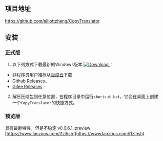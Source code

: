 ## 项目地址

https://github.com/elliottzheng/CopyTranslator

## 安装
### 正式版
1. 以下列方式下载最新的Windows版本 [![Download](https://api.bintray.com/packages/elliottzheng/CopyTranslator/CopyTranslator/images/download.svg) ](https://bintray.com/elliottzheng/CopyTranslator/CopyTranslator/_latestVersion)：
- 非程序员用户推荐从[百度云](https://pan.baidu.com/s/1Lhb6uQK786RMzMjLrDw7fg)下载
- [Github Releases](https://github.com/elliottzheng/CopyTranslator/releases)。
- [Gitee Releases](https://gitee.com/ylzheng/CopyTranslator/releases)
2. 解压压缩包到任意位置，在程序目录中运行`shortcut.bat`，它会在桌面上创建一个`CopyTranslator`的快捷方式。
### 预览版
具有最新特性，但是不稳定
v0.0.6.1_preview [https://www.lanzous.com/i1zlhsh](https://www.lanzous.com/i1zlhsh)